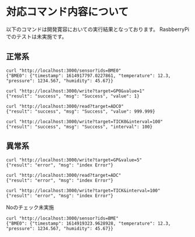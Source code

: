 # 対応コマンド内容について

以下のコマンドは開発寛容においての実行結果となっております。
RasbberryPiでのテストは未実施です。

## 正常系

```
curl "http://localhost:3000/sensor?ids=BME0"
{"BME0": {"timestamp": 1614917797.0227861, "temperature": 12.3, "pressure": 1234.567, "humidity": 45.67}}
```

```
curl "http://localhost:3000/write?target=GP0&value=1"
{"result": "success", "msg": "Success", "value": 1}
```

```
curl "http://localhost:3000/read?target=ADC0"
{"result": "success", "msg": "Success", "value": 999.999}
```

```
curl "http://localhost:3000/write?target=TICK0&interval=100"
{"result": "success", "msg": "Success", "interval": 100}
```

## 異常系

```
curl "http://localhost:3000/write?target=GP&value=5"
{"result": "error", "msg": "index Error"}
```

```
curl "http://localhost:3000/read?target=ADC"
{"result": "error", "msg": "index Error"}
```

```
curl "http://localhost:3000/write?target=TICK&interval=100"
{"result": "error", "msg": "index Error"}
```

Noのチェック未実施
```
curl "http://localhost:3000/sensor?ids=BME"
{"BME0": {"timestamp": 1614919323.9628928, "temperature": 12.3, "pressure": 1234.567, "humidity": 45.67}}
```